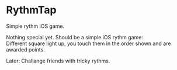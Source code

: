 RythmTap
========

Simple rythm iOS game.

Nothing special yet. Should be a simple iOS rythm game:  
Different square light up, you touch them in the order shown and are awarded points.  

Later: Challange friends with tricky rythms.